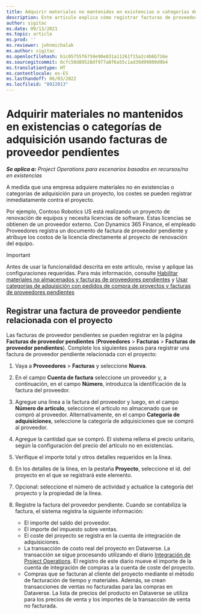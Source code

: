 ```yaml
---
title: Adquirir materiales no mantenidos en existencias o categorías de adquisición usando facturas de proveedor pendientes
description: Este artículo explica cómo registrar facturas de proveedores pendientes.
author: sigitac
ms.date: 09/13/2021
ms.topic: article
ms.prod: ''
ms.reviewer: johnmichalak
ms.author: sigitac
ms.openlocfilehash: b1c05755f6759e90e031a11261f15a2c4b6b716e
ms.sourcegitcommit: 6cfc50d89528df977a8f6a55c1ad39d99800d9b4
ms.translationtype: HT
ms.contentlocale: es-ES
ms.lasthandoff: 06/03/2022
ms.locfileid: "8922013"
---
```

# <a name="purchase-non-stocked-materials-or-procurement-categories-using-a-pending-vendor-invoice"></a>Adquirir materiales no mantenidos en existencias o categorías de adquisición usando facturas de proveedor pendientes

_**Se aplica a:** Project Operations para escenarios basados en recursos/no en existencias_

A medida que una empresa adquiere materiales no en existencias o categorías de adquisición para un proyecto, los costes se pueden registrar inmediatamente contra el proyecto. 

Por ejemplo, Contoso Robotics US está realizando un proyecto de renovación de equipos y necesita licencias de software. Estas licencias se obtienen de un proveedor externo.  Con Dynamics 365 Finance, el empleado Proveedores registra un documento de factura de proveedor pendiente y atribuye los costos de la licencia directamente al proyecto de renovación del equipo. 

> [!IMPORTANT]
> Antes de usar la funcionalidad descrita en este artículo, revise y aplique las configuraciones requeridas. Para más información, consulte [Habilitar materiales no almacenados y facturas de proveedores pendientes](configure-materials-nonstocked.md) y [Usar categorías de adquisición con pedidos de compra de proyectos y facturas de proveedores pendientes](configure-procurement-categories.md)

## <a name="post-a-project-related-pending-vendor-invoice"></a>Registrar una factura de proveedor pendiente relacionada con el proyecto 

Las facturas de proveedor pendientes se pueden registrar en la página **Facturas de proveedor pendientes** (**Proveedores** > **Facturas** > **Facturas de proveedor pendientes**). Complete los siguientes pasos para registrar una factura de proveedor pendiente relacionada con el proyecto:

1. Vaya a **Proveedores** > **Facturas** y seleccione **Nueva**. 
1. En el campo **Cuenta de factura** seleccione un proveedor y, a continuación, en el campo **Número**, introduzca la identificación de la factura del proveedor.
1. Agregue una línea a la factura del proveedor y luego, en el campo **Número de artículo**, seleccione el artículo no almacenado que se compró al proveedor. Alternativamente, en el campo **Categoría de adquisiciones**, seleccione la categoría de adquisiciones que se compró al proveedor.   
1. Agregue la cantidad que se compró. El sistema rellena el precio unitario, según la configuración del precio del artículo no en existencias. 
1. Verifique el importe total y otros detalles requeridos en la línea.
1. En los detalles de la línea, en la pestaña **Proyecto**, seleccione el id. del proyecto en el que se registrará este elemento.
1. Opcional: seleccione el número de actividad y actualice la categoría del proyecto y la propiedad de la línea.
1. Registre la factura del proveedor pendiente. Cuando se contabiliza la factura, el sistema registra la siguiente información:
    
    - El importe del saldo del proveedor.
    - El importe del impuesto sobre ventas.
    - El coste del proyecto se registra en la cuenta de integración de adquisiciones.
    - La transacción de costo real del proyecto en Dataverse.  La transacción se sigue procesando utilizando el diario [Integración de Project Operations](../project-accounting/project-operations-integration-journal.md). El registro de este diario mueve el importe de la cuenta de integración de compras a la cuenta de coste del proyecto. 
    - Compras que se facturan al cliente del proyecto mediante el método de facturación de tiempo y materiales. Además, se crean transacciones de ventas no facturadas para las compras en Dataverse. La lista de precios del producto en Dataverse se utiliza para los precios de venta y los importes de la transacción de venta no facturada.
